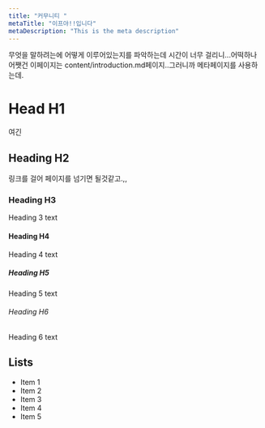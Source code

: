 ```yaml
---
title: "커무니티 "
metaTitle: "이프야!!입니다"
metaDescription: "This is the meta description"
---
```


무엇을 말하려는에 어떻게 이루어있는지를 파악하는데 시간이 너무 걸리니...어떡하나
어쨋건 이페이지는 content/introduction.md페이지..그러니까 메타페이지를 사용하는데.

# Head H1
여긴 

## Heading H2
링크를 걸어 페이지를 넘기면 될것같고.,,

### Heading H3
Heading 3 text

#### Heading H4
Heading 4 text

##### Heading H5
Heading 5 text

###### Heading H6
Heading 6 text

## Lists
- Item 1
- Item 2
- Item 3
- Item 4
- Item 5

